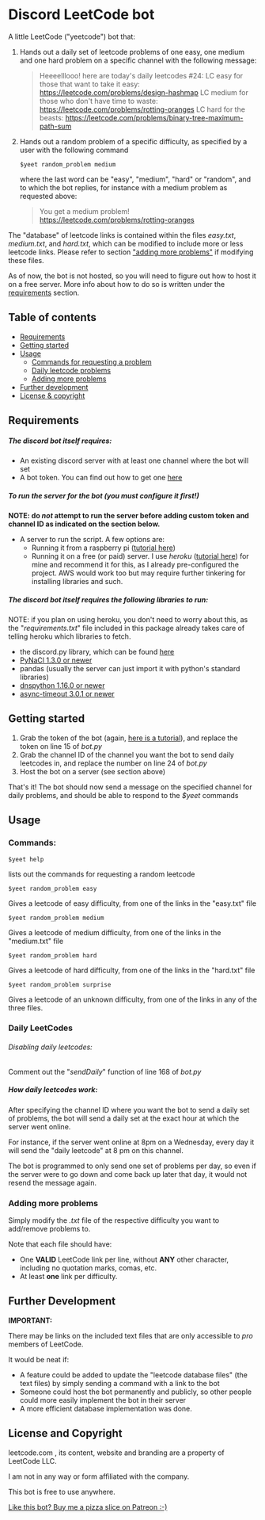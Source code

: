 # Discord LeetCode bot 

A little LeetCode ("yeetcode") bot that:

1. Hands out a daily set of leetcode problems of one easy, one medium and one hard problem on a specific channel with the following message:

   > Heeeelllooo! here are today's daily leetcodes #24: 
   >     LC easy for those that want to take it easy:  https://leetcode.com/problems/design-hashmap
   >     LC medium for those who don't have time to waste: https://leetcode.com/problems/rotting-oranges
   >     LC hard for the beasts: https://leetcode.com/problems/binary-tree-maximum-path-sum

2. Hands out a random problem of a specific difficulty, as specified by a user with the following command

   ```
   $yeet random_problem medium
   ```

   where the last word can be "easy", "medium", "hard" or "random", and to which the bot replies, for instance with a medium problem as requested above:

   > You get a medium problem! https://leetcode.com/problems/rotting-oranges

The "database" of leetcode links is contained within the files *easy.txt*, *medium.txt*, and *hard.txt*, which can be modified to include more or less leetcode links.  Please refer to section ["adding more problems"](#adding-more-problems) if modifying these files. 

As of now, the bot is not hosted, so you will need to figure out how to host it on a free server.  More info about how to do so is written under the [requirements](#requirements) section. 

## Table of contents

- [Requirements](#requirements) 
- [Getting started](#getting-started) 
- [Usage](#usage)
  - [Commands for requesting a problem](#commands) 
  - [Daily leetcode problems](#daily-leetcodes)
  - [Adding more problems](#adding-more-problems) 
- [Further development](#further-development)
- [License & copyright](#license-and-copyright)  

## Requirements

##### The discord bot itself requires:

- An existing discord server with at least one channel where the bot will set 
- A bot token. You can find out how to get one [here](https://discordpy.readthedocs.io/en/stable/discord.html)

##### To run the server for the bot (you must configure it first!)

**NOTE: do *not* attempt to run the server before adding custom token and channel ID as indicated on the section below.**

- A server to run the script. A few options are: 
  - Running it from a raspberry pi ([tutorial here](https://www.gngrninja.com/code/2017/3/24/python-create-discord-bot-on-raspberry-pi))
  - Running it on a free (or paid) server. I use *heroku* ([tutorial here](https://medium.com/@linda0511ny/create-host-a-discord-bot-with-heroku-in-5-min-5cb0830d0ff2)) for mine and recommend it for this, as I already pre-configured the project. AWS would work too but may require further tinkering for installing libraries and such. 

##### The discord bot itself requires the following libraries to run:

NOTE: if you plan on using heroku, you don't need to worry about this, as the "*requirements.txt*" file included in this package already takes care of telling heroku which libraries to fetch. 

- the discord.py library, which can be found [here](https://github.com/Rapptz/discord.py)
- [PyNaCl 1.3.0 or newer](https://pypi.org/project/PyNaCl/#files)
- pandas (usually the server can just import it with python's standard libraries)
- [dnspython 1.16.0 or newer](https://pypi.org/project/dnspython/#files)
- [async-timeout 3.0.1 or newer](https://pypi.org/project/async-timeout/)

## Getting started

1. Grab the token of the bot (again, [here is a tutorial](https://discordpy.readthedocs.io/en/stable/discord.html)), and replace the token on line 15 of *bot.py*
2. Grab the channel ID of the channel you want the bot to send daily leetcodes in, and replace the number on line 24 of *bot.py* 
3. Host the bot on a server (see section above) 

That's it! The bot should now send a message on the specified channel for daily problems, and should be able to respond to the *$yeet* commands

## Usage

### Commands: 

```
$yeet help
```

lists out the commands for requesting a random leetcode 



```
$yeet random_problem easy
```

Gives a leetcode of easy difficulty, from one of the links in the "easy.txt" file  



```
$yeet random_problem medium
```

Gives a leetcode of medium difficulty, from one of the links in the "medium.txt" file  



```
$yeet random_problem hard
```

Gives a leetcode of hard difficulty, from one of the links in the "hard.txt" file  



```
$yeet random_problem surprise
```

Gives a leetcode of an unknown difficulty, from one of the links in any of the three files. 



### Daily LeetCodes

###### Disabling daily leetcodes:

Comment out the "*sendDaily*" function of line 168 of *bot.py*

##### How daily leetcodes work:

After specifying the channel ID where you want the bot to send a daily set of problems, the bot will send a daily set at the exact hour at which the server went online. 

For instance,  if the server went online at 8pm on a Wednesday,  every day it will send the "daily leetcode" at 8 pm on this channel. 

The bot is programmed to only send one set of problems per day, so even if the server were to go down and come back up later that day, it would not resend the message again. 



### Adding more problems

Simply modify the *.txt* file of the respective difficulty you want to add/remove problems to. 

Note that each file should have:

- One **VALID** LeetCode link per line, without **ANY** other character, including no quotation marks, comas, etc.
- At least **one** link per difficulty. 



## Further Development

**IMPORTANT:**

There may be links on the included text files that are only accessible to *pro* members of LeetCode. 

It would be neat if:

- A feature could be added to update the "leetcode database files" (the text files) by simply sending a command with a link to the bot
- Someone could host the bot permanently and publicly, so other people could more easily implement the bot in their server 
- A more efficient database implementation was done. 

## License and Copyright

leetcode.com , its content, website and branding are a property of LeetCode LLC. 

I am not in any way or form affiliated with the company.  

This bot is free to use anywhere. 

[Like this bot? Buy me a pizza slice on Patreon :-)](https://www.patreon.com/laurascode)

